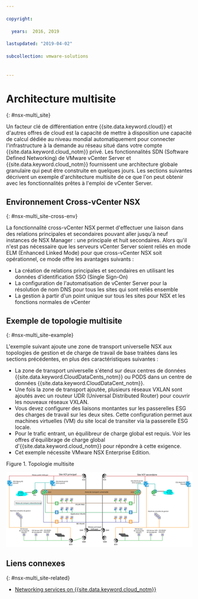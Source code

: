 ```yaml
---

copyright:

  years:  2016, 2019

lastupdated: "2019-04-02"

subcollection: vmware-solutions


---
```


# Architecture multisite
{: #nsx-multi_site}

Un facteur clé de différentiation entre {{site.data.keyword.cloud}} et d'autres offres de cloud est la capacité de mettre à disposition une capacité de calcul dédiée au niveau mondial automatiquement pour connecter l'infrastructure à la demande au réseau situé dans votre compte {{site.data.keyword.cloud_notm}} privé. Les fonctionnalités SDN (Software Defined Networking) de VMware vCenter Server et {{site.data.keyword.cloud_notm}} fournissent une architecture globale granulaire qui peut être construite en quelques jours. Les sections suivantes décrivent un exemple d'architecture multisite de ce que l'on peut obtenir avec les fonctionnalités prêtes à l'emploi de vCenter Server.

## Environnement Cross-vCenter NSX
{: #nsx-multi_site-cross-env}

La fonctionnalité cross-vCenter NSX permet d'effectuer une liaison dans des relations principales et secondaires pouvant aller jusqu'à neuf instances de NSX Manager : une principale et huit secondaires. Alors qu'il n'est pas nécessaire que les serveurs vCenter Server soient reliés en mode ELM (Enhanced Linked Mode) pour que cross-vCenter NSX soit opérationnel, ce mode offre les avantages suivants :

* La création de relations principales et secondaires en utilisant les données d'identification SSO (Single Sign-On)
* La configuration de l'automatisation de vCenter Server pour la résolution de nom DNS pour tous les sites qui sont reliés ensemble
* La gestion à partir d'un point unique sur tous les sites pour NSX et les fonctions normales de vCenter

## Exemple de topologie multisite
{: #nsx-multi_site-example}

L'exemple suivant ajoute une zone de transport universelle NSX aux topologies de gestion et de charge de travail de base traitées dans les sections précédentes, en plus des caractéristiques suivantes :

* La zone de transport universelle s'étend sur deux centres de données {{site.data.keyword.CloudDataCents_notm}} ou PODS dans un centre de données {{site.data.keyword.CloudDataCent_notm}}.
* Une fois la zone de transport ajoutée, plusieurs réseaux VXLAN sont ajoutés avec un routeur UDR (Universal Distributed Router) pour couvrir les nouveaux réseaux VXLAN.
* Vous devez configurer des liaisons montantes sur les passerelles ESG des charges de travail sur les deux sites. Cette configuration permet aux machines virtuelles (VM) du site local de transiter via la passerelle ESG locale.
* Pour le trafic entrant, un équilibreur de charge global est requis. Voir les offres d'équilibrage de charge global d'{{site.data.keyword.cloud_notm}} pour répondre à cette exigence.
* Cet exemple nécessite VMware NSX Enterprise Edition.

Figure 1. Topologie multisite

![Topologie multisite](multisite_topology.svg "Topologie multisite")

## Liens connexes
{: #nsx-multi_site-related}

* [Networking services on {{site.data.keyword.cloud_notm}}](/docs/services/vmwaresolutions/archiref/nsx?topic=vmware-solutions-nsx-networking_services)
